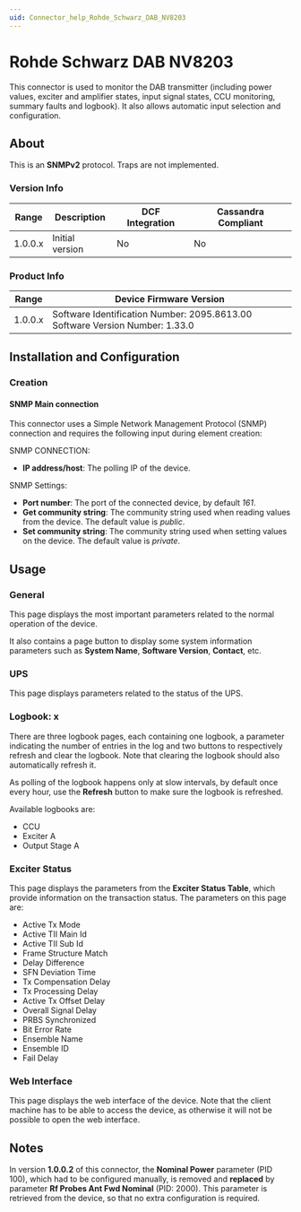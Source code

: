 ```yaml
---
uid: Connector_help_Rohde_Schwarz_DAB_NV8203
---
```


# Rohde Schwarz DAB NV8203

This connector is used to monitor the DAB transmitter (including power values, exciter and amplifier states, input signal states, CCU monitoring, summary faults and logbook). It also allows automatic input selection and configuration.

## About

This is an **SNMPv2** protocol. Traps are not implemented.

### Version Info

| **Range** | **Description** | **DCF Integration** | **Cassandra Compliant** |
|------------------|-----------------|---------------------|-------------------------|
| 1.0.0.x          | Initial version | No                  | No                      |

### Product Info

| **Range** | **Device Firmware Version**                                                  |
|------------------|------------------------------------------------------------------------------|
| 1.0.0.x          | Software Identification Number: 2095.8613.00 Software Version Number: 1.33.0 |

## Installation and Configuration

### Creation

#### SNMP Main connection

This connector uses a Simple Network Management Protocol (SNMP) connection and requires the following input during element creation:

SNMP CONNECTION:

- **IP address/host**: The polling IP of the device.

SNMP Settings:

- **Port number**: The port of the connected device, by default *161*.
- **Get community string**: The community string used when reading values from the device. The default value is *public*.
- **Set community string**: The community string used when setting values on the device. The default value is *private*.

## Usage

### General

This page displays the most important parameters related to the normal operation of the device.

It also contains a page button to display some system information parameters such as **System Name**, **Software Version**, **Contact**, etc.

### UPS

This page displays parameters related to the status of the UPS.

### Logbook: x

There are three logbook pages, each containing one logbook, a parameter indicating the number of entries in the log and two buttons to respectively refresh and clear the logbook. Note that clearing the logbook should also automatically refresh it.

As polling of the logbook happens only at slow intervals, by default once every hour, use the **Refresh** button to make sure the logbook is refreshed.

Available logbooks are:

- CCU
- Exciter A
- Output Stage A

### Exciter Status

This page displays the parameters from the **Exciter Status Table**, which provide information on the transaction status. The parameters on this page are:

- Active Tx Mode
- Active TII Main Id
- Active TII Sub Id
- Frame Structure Match
- Delay Difference
- SFN Deviation Time
- Tx Compensation Delay
- Tx Processing Delay
- Active Tx Offset Delay
- Overall Signal Delay
- PRBS Synchronized
- Bit Error Rate
- Ensemble Name
- Ensemble ID
- Fail Delay

### Web Interface

This page displays the web interface of the device. Note that the client machine has to be able to access the device, as otherwise it will not be possible to open the web interface.

## Notes

In version **1.0.0.2** of this connector, the **Nominal Power** parameter (PID 100), which had to be configured manually, is removed and **replaced** by parameter **Rf Probes Ant Fwd Nominal** (PID: 2000). This parameter is retrieved from the device, so that no extra configuration is required.

